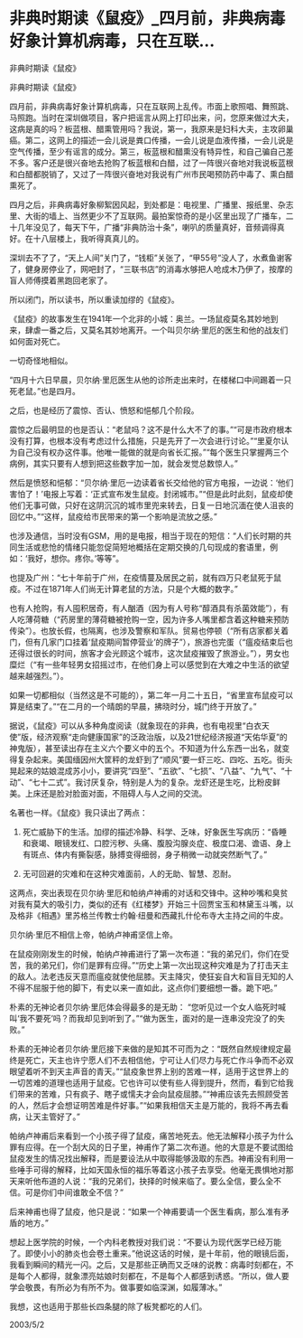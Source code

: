 # 非典时期读《鼠疫》_四月前，非典病毒好象计算机病毒，只在互联...

非典时期读《鼠疫》

非典时期读《鼠疫》

四月前，非典病毒好象计算机病毒，只在互联网上乱传。市面上歌照唱、舞照跳、马照跑。当时在深圳做项目，客户把谣言从网上打印出来，问，您原来做过大夫，这病是真的吗？板蓝根、醋熏管用吗？我说，第一，我原来是妇科大夫，主攻卵巢癌。第二，这网上的描述一会儿说是粪口传播，一会儿说是血液传播，一会儿说是空气传播，至少有谣言的成分。第三，板蓝根和醋熏没有特异性，和自己骗自己差不多。客户还是很兴奋地去抢购了板蓝根和白醋，过了一阵很兴奋地对我说板蓝根和白醋都脱销了，又过了一阵很兴奋地对我说有广州市民喝预防药中毒了、熏白醋熏死了。

四月之后，非典病毒好象柳絮因风起，到处都是：电视里、广播里、报纸里、杂志里、大街的墙上、当然更少不了互联网。最拍案惊奇的是小区里出现了广播车，二十几年没见了，每天下午，广播“非典防治十条”，喇叭的质量真好，音频调得真好。在十八层楼上，我听得真真儿的。

深圳去不了了，“天上人间”关门了，“钱柜”关张了，“甲55号”没人了，水煮鱼谢客了，健身房停业了，网吧封了，“三联书店”的消毒水够把人呛成木乃伊了，按摩的盲人师傅摸着黑跑回老家了。

所以闭门，所以读书，所以重读加缪的《鼠疫》。

《鼠疫》的故事发生在1941年一个北非的小城：奥兰。一场鼠疫莫名其妙地到来，肆虐一番之后，又莫名其妙地离开。一个叫贝尔纳·里厄的医生和他的战友们如何面对死亡。

一切奇怪地相似。

“四月十六日早晨，贝尔纳·里厄医生从他的诊所走出来时，在楼梯口中间踢着一只死老鼠。”也是四月。

之后，也是经历了震惊、否认、愤怒和悒郁几个阶段。

震惊之后最明显的也是否认：“老鼠吗？这不是什么大不了的事。”“可是市政府根本没有打算，也根本没有考虑过什么措施，只是先开了一次会进行讨论。”“里夏尔认为自己没有权办这件事。他唯一能做的就是向省长汇报。”“每个医生只掌握两三个病例，其实只要有人想到把这些数字加一加，就会发觉总数惊人。”

然后是愤怒和悒郁：“贝尔纳·里厄一边读着省长交给他的官方电报，一边说：‘他们害怕了！’电报上写着：‘正式宣布发生鼠疫。封闭城市。”“但是此时此刻，鼠疫却使他们无事可做，只好在这阴沉沉的城市里兜来转去，日复一日地沉湎在使人沮丧的回忆中。”“这样，鼠疫给市民带来的第一个影响是流放之感。”

也涉及通信，当时没有GSM，用的是电报，相当于现在的短信：“人们长时期的共同生活或悲怆的情绪只能忽促简短地概括在定期交换的几句现成的套语里，例如：‘我好，想你。疼你。’等等”。

也提及广州：“七十年前于广州，在疫情蔓及居民之前，就有四万只老鼠死于鼠疫。不过在1871年人们尚无计算老鼠的方法，只是个大概的数字。”

也有人抢购，有人囤积居奇，有人酗酒（因为有人号称“醇酒具有杀菌效能”），有人吃薄荷糖（“药房里的薄荷糖被抢购一空，因为许多人嘴里都含着这种糖来预防传染”）。也放长假，也隔离，也涉及警察和军队。贸易也停顿（“所有店家都关着门，但有几家门口挂着‘鼠疫期间暂停营业’的牌子”），旅游也完蛋（“瘟疫结束后也还得过很长的时间，旅客才会光顾这个城市，这次鼠疫摧毁了旅游业。”），男女也糜烂（“有一些年轻男女招摇过市，在他们身上可以感觉到在大难之中生活的欲望越来越强烈。”）。

如果一切都相似（当然这是不可能的），第二年一月二十五日，“省里宣布鼠疫可以算是结束了。”“在二月的一个晴朗的早晨，拂晓时分，城门终于开放了。”

据说，《鼠疫》可以从多种角度阅读（就象现在的非典，也有电视里“白衣天使”版，经济观察“走向健康国家”的泛政治版，以及21世纪经济报道“天佑华夏”的神鬼版），甚至读出存在主义六个要义中的五个。不知道为什么东西一出名，就变得复杂起来。美国缅因州大筐秤的龙虾到了“顺风”要一虾三吃、四吃、五吃。街头晃起来的姑娘混成苏小小，要讲究“四至”、“五欲”、“七损”、“八益”、“九气”、“十动”、“七十二式”。我讨厌复杂，特别是人为的复杂。龙虾还是生吃，比粉皮鲜美。上床还是脸对脸面对面，不阻碍人与人之间的交流。

名著也一样。《鼠疫》我只读出了两点：

1. 死亡威胁下的生活。加缪的描述冷静、科学、乏味，好象医生写病历：“昏睡和衰竭、眼镜发红、口腔污秽、头痛、腹股沟腺炎症、极度口渴、谵语、身上有斑点、体内有撕裂感，脉搏变得细弱，身子稍微一动就突然断气了。”

2. 无可回避的灾难和在这种灾难面前，人的无助、智慧、忍耐。

这两点，突出表现在贝尔纳·里厄和帕纳卢神甫的对话和交锋中。这种吵嘴和臭贫对我有莫大的吸引力，类似的还有《红楼梦》开始三十回贾宝玉和林黛玉斗嘴，以及格非《相遇》里苏格兰传教士约翰·纽曼和西藏扎什伦布寺大主持之间的牛皮。

贝尔纳·里厄不相信上帝，帕纳卢神甫坚信上帝。

在鼠疫刚刚发生的时候，帕纳卢神甫进行了第一次布道：“我的弟兄们，你们在受苦，我的弟兄们，你们是罪有应得。”“历史上第一次出现这种灾难是为了打击天主的敌人。法老违反天意而瘟疫就使他屈膝。天主降灾，使狂妄自大和盲目无知的人不得不屈服于他的脚下，有史以来一直如此，这点你们要细想一番。跪下吧。”

朴素的无神论者贝尔纳·里厄体会得最多的是无助： “您听见过一个女人临死时喊叫‘我不要死’吗？而我却见到听到了。”“做为医生，面对的是一连串没完没了的失败。”

朴素的无神论者贝尔纳·里厄接下来做的是知其不可而为之：“既然自然规律规定最终是死亡，天主也许宁愿人们不去相信他，宁可让人们尽力与死亡作斗争而不必双眼望着听不到天主声音的青天。”“鼠疫象世界上别的苦难一样，适用于这世界上的一切苦难的道理也适用于鼠疫。它也许可以使有些人得到提升，然而，看到它给我们带来的苦难，只有疯子、瞎子或懦夫才会向鼠疫屈膝。”“神甫应该先去照顾受苦的人，然后才会想证明苦难是件好事。”“如果我相信天主是万能的，我将不再去看病，让天主管好了。”

帕纳卢神甫后来看到一个小孩子得了鼠疫，痛苦地死去。他无法解释小孩子为什么罪有应得。在一个刮大风的日子里，神甫作了第二次布道。他的大意是不要试图给鼠疫发生的情况找出解释，而是要设法从中取得能够汲取的东西。神甫没有利用一些唾手可得的解释，比如天国永恒的福乐等着这小孩子去享受。他毫无畏惧地对那天来听他布道的人说：“我的兄弟们，抉择的时候来临了。要么全信，要么全不信。可是你们中间谁敢全不信？”

后来神甫也得了鼠疫，他只是说：“如果一个神甫要请一个医生看病，那么准有矛盾的地方。”

想起上医学院的时候，一个内科老教授对我们说：“不要认为现代医学已经万能了。即使小小的肺炎也会卷土重来。”他说这话的时候，是十年前，他的眼镜后面，我看到瞬间的精光一闪。之后，又是那些正确而又乏味的说教：病毒时刻都在，不是每个人都得，就象漂亮姑娘时刻都在，不是每个人都感到诱惑。“所以，做人要学会敬畏，有所必为有所不为。做事要如临深渊，如履薄冰。”

我想，这也适用于那些长四条腿的除了板凳都吃的人们。

2003/5/2